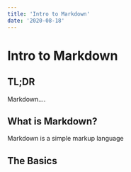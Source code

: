 ```yaml
---
title: 'Intro to Markdown'
date: '2020-08-18'
---
```

# Intro to Markdown 

## TL;DR
Markdown....

## What is Markdown?

Markdown is a simple markup language

## The Basics
